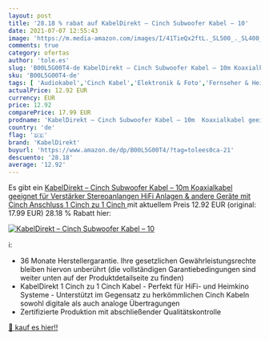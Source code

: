 ```yaml
---
layout: post
title: '28.18 % rabat auf KabelDirekt – Cinch Subwoofer Kabel – 10'
date: 2021-07-07 12:55:43
image: 'https://m.media-amazon.com/images/I/41TieQx2ftL._SL500_._SL400_.jpg'
comments: true
category: ofertas
author: 'tole.es'
slug: 'B00L5G00T4-de KabelDirekt – Cinch Subwoofer Kabel – 10m Koaxialkabel...'
sku: 'B00L5G00T4-de'
tags: [ 'Audiokabel','Cinch Kabel','Elektronik & Foto','Fernseher & Heimkino','Heimkino, TV & Video Zubehör','kabeldirekt', ]
actualPrice: 12.92 EUR
currency: EUR
price: 12.92
comparePrice: 17.99 EUR
prodname: 'KabelDirekt – Cinch Subwoofer Kabel – 10m  Koaxialkabel geeignet für Verstärker  Stereoanlangen  HiFi Anlagen & andere Geräte mit Cinch Anschluss  1 Cinch zu 1 Cinch '
country: 'de'
flag: '🇩🇪'
brand: 'KabelDirekt'
buyurl: 'https://www.amazon.de/dp/B00L5G00T4/?tag=tolees0ca-21'
descuento: '28.18'
average: '12.92'
---
```


Es gibt ein [KabelDirekt – Cinch Subwoofer Kabel – 10m  Koaxialkabel geeignet für Verstärker  Stereoanlangen  HiFi Anlagen & andere Geräte mit Cinch Anschluss  1 Cinch zu 1 Cinch ](https://www.amazon.de/dp/B00L5G00T4/?tag=tolees0ca-21) mit aktuellem Preis 12.92 EUR (original: 17.99 EUR) 28.18 % Rabatt hier:

[![KabelDirekt – Cinch Subwoofer Kabel – 10](https://m.media-amazon.com/images/I/41TieQx2ftL._SL500_._SL400_.jpg)](https://www.amazon.de/dp/B00L5G00T4/?tag=tolees0ca-21)

ℹ️:

- 36 Monate Herstellergarantie. Ihre gesetzlichen Gewährleistungsrechte bleiben hiervon unberührt (die vollständigen Garantiebedingungen sind weiter unten auf der Produktdetailseite zu finden)
- KabelDirekt 1 Cinch zu 1 Cinch Kabel - Perfekt für HiFi- und Heimkino Systeme - Unterstützt im Gegensatz zu herkömmlichen Cinch Kabeln sowohl digitale als auch analoge Übertragungen
- Zertifizierte Produktion mit abschließender Qualitätskontrolle

[🛒 kauf es hier!!](https://www.amazon.de/dp/B00L5G00T4/?tag=tolees0ca-21)
